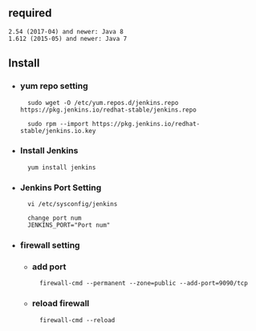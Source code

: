 
## required

    2.54 (2017-04) and newer: Java 8
    1.612 (2015-05) and newer: Java 7

## Install 
- ### yum repo setting
        sudo wget -O /etc/yum.repos.d/jenkins.repo https://pkg.jenkins.io/redhat-stable/jenkins.repo
        
        sudo rpm --import https://pkg.jenkins.io/redhat-stable/jenkins.io.key

- ### Install Jenkins
        yum install jenkins

- ### Jenkins Port Setting
        vi /etc/sysconfig/jenkins
        
        change port num
        JENKINS_PORT="Port num"

- ### firewall setting
    - ### add port
            firewall-cmd --permanent --zone=public --add-port=9090/tcp
    - ### reload firewall
            firewall-cmd --reload